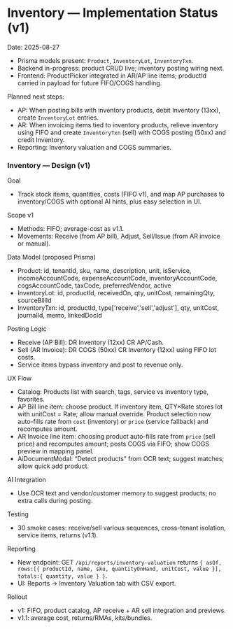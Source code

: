 # Inventory — Implementation Status (v1)

Date: 2025-08-27

- Prisma models present: `Product`, `InventoryLot`, `InventoryTxn`.
- Backend in-progress: product CRUD live; inventory posting wiring next.
- Frontend: ProductPicker integrated in AR/AP line items; productId carried in payload for future FIFO/COGS handling.

Planned next steps:
- AP: When posting bills with inventory products, debit Inventory (13xx), create `InventoryLot` entries.
- AR: When invoicing items tied to inventory products, relieve inventory using FIFO and create `InventoryTxn` (sell) with COGS posting (50xx) and credit Inventory.
- Reporting: Inventory valuation and COGS summaries.

### Inventory — Design (v1)

Goal
- Track stock items, quantities, costs (FIFO v1), and map AP purchases to inventory/COGS with optional AI hints, plus easy selection in UI.

Scope v1
- Methods: FIFO; average-cost as v1.1.
- Movements: Receive (from AP bill), Adjust, Sell/Issue (from AR invoice or manual).

Data Model (proposed Prisma)
- Product: id, tenantId, sku, name, description, unit, isService, incomeAccountCode, expenseAccountCode, inventoryAccountCode, cogsAccountCode, taxCode, preferredVendor, active
- InventoryLot: id, productId, receivedOn, qty, unitCost, remainingQty, sourceBillId
- InventoryTxn: id, productId, type['receive','sell','adjust'], qty, unitCost, journalId, memo, linkedDocId

Posting Logic
- Receive (AP Bill): DR Inventory (12xx) CR AP/Cash.
- Sell (AR Invoice): DR COGS (50xx) CR Inventory (12xx) using FIFO lot costs.
- Service items bypass inventory and post to revenue only.

UX Flow
- Catalog: Products list with search, tags, service vs inventory type, favorites.
- AP Bill line item: choose product. If inventory item, QTY×Rate stores lot with unitCost = Rate; allow manual override. Product selection now auto-fills rate from `cost` (inventory) or `price` (service fallback) and recomputes amount.
- AR Invoice line item: choosing product auto-fills rate from `price` (sell price) and recomputes amount; posts COGS via FIFO; show COGS preview in mapping panel.
- AiDocumentModal: “Detect products” from OCR text; suggest matches; allow quick add product.

AI Integration
- Use OCR text and vendor/customer memory to suggest products; no extra calls during posting.

Testing
- 30 smoke cases: receive/sell various sequences, cross-tenant isolation, service items, returns (v1.1).

Reporting
- New endpoint: GET `/api/reports/inventory-valuation` returns `{ asOf, rows:[{ productId, name, sku, quantityOnHand, unitCost, value }], totals:{ quantity, value } }`.
- UI: Reports → Inventory Valuation tab with CSV export.

Rollout
- v1: FIFO, product catalog, AP receive + AR sell integration and previews.
- v1.1: average cost, returns/RMAs, kits/bundles.


